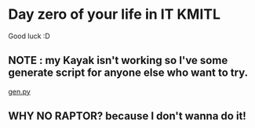 # Day zero of your life in IT KMITL
Good luck :D
## NOTE : my Kayak isn't working so I've some generate script for anyone else who want to try.
[gen.py](https://github.com/Kawaiiow/IT_KMITL_PSCP24/blob/main/lab_0pre/gen.py)
## WHY NO RAPTOR? because I don't wanna do it!
